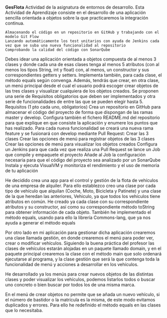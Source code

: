 **GesFlota**
Actividad de la asignatura de entornos de desarrollo.
Esta Actividad de Aprendizaje consiste en el desarrollo de una aplicación sencilla orientada a objetos sobre la que practicaremos la integración continua.

    Almacenando el código en un repositorio en GitHub y trabajando con el modelo Git Flow
    Lanzando automáticamente los test unitarios con ayuda de Jenkins cada vez que se suba una nueva funcionalidad al repositorio
    Comprobando la calidad del código con SonarQube

Debes idear una aplicación orientada a objetos compuesta de al menos 3 clases y donde cada una de esas clases tenga al menos 5 atributos
(con al menos los tipos String, int y float) con, al menos, un constructor y sus correspondientes getters y setters. Implementa también, 
para cada clase, el método equals según convenga.
Además, tendrás que crear, en otra clase, un menú principal desde el cual el usuario podrá escoger crear objetos de las tres clases y 
visualizar cualquiera de los objetos creados.
Se proponen una serie de Requisitos obligatorios que deben ser implementados y otra serie de funcionalidades de entre las que se pueden elegir hasta 5.
Requisitos (1 pto cada uno, obligatorios)
Crea un repositorio en GitHub para almacenar el código del proyecto de forma que dispongan de las ramas master y develop. Configura también 
el fichero README.md del repositorio para que explique en que consiste la aplicación y enumere los puntos que has realizado.
Para cada nueva funcionalidad se creará una nueva rama feature y se fusionará con develop mediante Pull Request:
    Crear las 3 clases
    Crear las opciones de menú para registrar objetos de las 3 clases
    Crear las opciones de menú para visualizar los objetos creados
Configura un Jenkins para que cada vez que realiza una Pull Request se lance un Job que compile y empaquete el proyecto
Añade al Job la configuración necesaria para que el código del proyecto sea analizado por un SonarQube
Instala y ejecuta VisualVM y monitoriza el rendimiento y el uso de memoria de tu aplicación

He decidido crea una app para el control y gestión de la flota de vehículos de una empresa de alquiler. Para ello establezco creo una clase
por cada tipo de vehículo que alquilan (Coche, Moto, Bicicleta y Patinete) y una clase de la que heredan las anteriores, Vehiculo, ya que todos los vehículos tiene atributos en común.
He creado ya cada clase con su correspondiente atributos y su constructor, así como su correspondiente método toString para obtener información de cada objeto.
También he implementado el método equals, usando para ello la librería Commons-lang, que ya nos ayuda a generar el método equals

Por otro lado en mi aplicación para gestionar dicha aplicación crearemos una clase llamada gestión, en donde crearemos el menú para poder ver, crear o
modificar vehículos.
Siguiendo la buena práctica del profesor las clases de vehículos estarán alojadas en un paquete llamado domain, y en el paquete principal crearemos 
la clase con el método main que solo ordenará ejecutarse al programa, y la clase gestión que será la que contenga toda la funcionalidad de menú y acciones
a desarrollar en los vehículos.

He desarrollado ya los menús para crear nuevos objetos de las distintas clases y poder visualizar los vehículos, podemos listarlos todos o buscar uno
concreto o bien buscar por todos los de una misma marca.

En el menú de crear objetos no permite que se añada un nuevo vehículo, si el número de bastidor o la matrícula es la misma, de este modo evitamos duplicados 
y errores. Para ello he redefinido el método equals en las clases que lo necesitaba.

